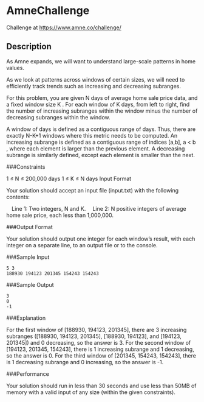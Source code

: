 # AmneChallenge
Challenge at https://www.amne.co/challenge/

## Description

As Amne expands, we will want to understand large-scale patterns in home values.

As we look at patterns across windows of certain sizes, we will need to efficiently track trends such as increasing and decreasing subranges.

For this problem, you are given N days of average home sale price data, and a fixed window size K . For each window of K days, from left to right, find the number of increasing subranges within the window minus the number of decreasing subranges within the window.

A window of days is defined as a contiguous range of days. Thus, there are exactly N-K+1 windows where this metric needs to be computed. An increasing subrange is defined as a contiguous range of indices [a,b], a < b , where each element is larger than the previous element. A decreasing subrange is similarly defined, except each element is smaller than the next.

###Constraints

1 ≤ N ≤ 200,000 days
1 ≤ K ≤ N days
Input Format

Your solution should accept an input file (input.txt) with the following contents: 

 Line 1: Two integers, N and K.
 Line 2: N positive integers of average home sale price, each less than 1,000,000.

###Output Format

Your solution should output one integer for each window’s result, with each integer on a separate line, to an output file or to the console.

###Sample Input
```
5 3
188930 194123 201345 154243 154243
```
###Sample Output
```
3
0
-1
```
###Explanation

For the first window of [188930, 194123, 201345], there are 3 increasing subranges ([188930, 194123, 201345], [188930, 194123], and [194123, 201345]) and 0 decreasing, so the answer is 3. For the second window of [194123, 201345, 154243], there is 1 increasing subrange and 1 decreasing, so the answer is 0. For the third window of [201345, 154243, 154243], there is 1 decreasing subrange and 0 increasing, so the answer is -1.

###Performance

Your solution should run in less than 30 seconds and use less than 50MB of memory with a valid input of any size (within the given constraints).
